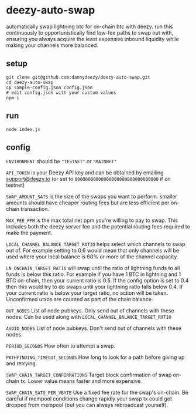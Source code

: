 # deezy-auto-swap
automatically swap lightning btc for on-chain btc with deezy. run this continuously to opportunistically find low-fee paths to swap out with, ensuring you always acquire the least expensive inbound liquidity while making your channels more balanced.

## setup
```
git clone git@github.com:dannydeezy/deezy-auto-swap.git
cd deezy-auto-swap
cp sample-config.json config.json
# edit config.json with your custom values
npm i
```

## run
```
node index.js
```

## config
`ENVIRONMENT` should be `"TESTNET"` or `"MAINNET"`

`API_TOKEN` is your Deezy API key and can be obtained by emailing support@deezy.io (or set to `00000000000000000000000000000000` if on testnet)

`SWAP_AMOUNT_SATS` is the size of the swaps you want to perform. smaller amounts should have cheaper routing fees but are less efficient per on-chain transaction.

`MAX_FEE_PPM` is the max total net ppm you're willing to pay to swap. This includes both the deezy server fee and the potential routing fees required to make the payment.

`LOCAL_CHANNEL_BALANCE_TARGET_RATIO` helps select which channels to swap out of. For example setting to 0.6 would mean that only channels will be used where your local balance is 60% or more of the channel capacity.

`LN_ONCHAIN_TARGET_RATIO` will swap until the ratio of lightning funds to all funds is below this ratio. For example if you have 1 BTC in lightning and 1 BTC on-chain, then your current ratio is 0.5. If the config option is set to 0.4 then this would try to do swaps until your lightning ratio falls below 0.4. If your current ratio is below your target ratio, no action will be taken. Unconfirmed utxos are counted as part of the chain balance.

`OUT_NODES` List of node pubkeys. Only send out of channels with these nodes. Can be used along with `LOCAL_CHANNEL_BALANCE_TARGET_RATIO` 

`AVOID_NODES` List of node pubkeys. Don't send out of channels with these nodes.

`PERIOD_SECONDS` How often to attempt a swap.

`PATHFINDING_TIMEOUT_SECONDS` How long to look for a path before giving up and retrying.

`SWAP_CHAIN_TARGET_CONFIRMATIONS` Target block confirmation of swap on-chain tx. Lower value means faster and more expensive. 

`SWAP_CHAIN_SATS_PER_VBYTE` Use a fixed fee rate for the swap's on-chain. Be careful if mempool conditions change rapidly your swap tx could get dropped from mempool (but you can always rebroadcast yourself). 
